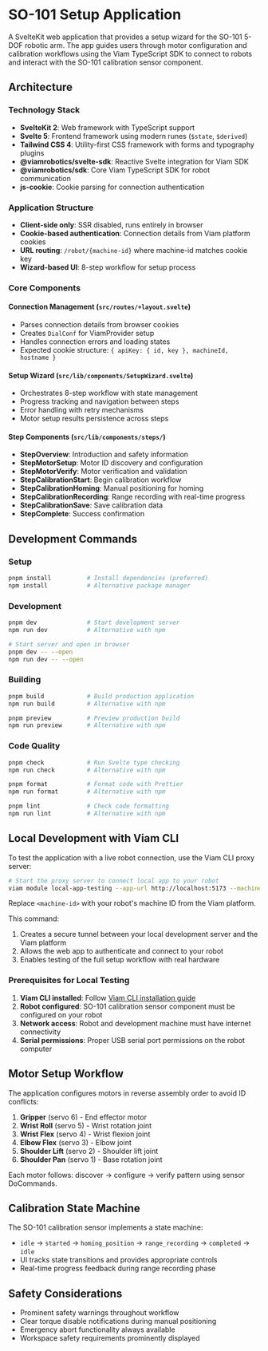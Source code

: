# SO-101 Setup Application

A SvelteKit web application that provides a setup wizard for the SO-101 5-DOF robotic arm. The app guides users through motor configuration and calibration workflows using the Viam TypeScript SDK to connect to robots and interact with the SO-101 calibration sensor component.

## Architecture

### Technology Stack

- **SvelteKit 2**: Web framework with TypeScript support
- **Svelte 5**: Frontend framework using modern runes (`$state`, `$derived`)
- **Tailwind CSS 4**: Utility-first CSS framework with forms and typography plugins
- **@viamrobotics/svelte-sdk**: Reactive Svelte integration for Viam SDK
- **@viamrobotics/sdk**: Core Viam TypeScript SDK for robot communication
- **js-cookie**: Cookie parsing for connection authentication

### Application Structure

- **Client-side only**: SSR disabled, runs entirely in browser
- **Cookie-based authentication**: Connection details from Viam platform cookies
- **URL routing**: `/robot/{machine-id}` where machine-id matches cookie key
- **Wizard-based UI**: 8-step workflow for setup process

### Core Components

#### Connection Management (`src/routes/+layout.svelte`)

- Parses connection details from browser cookies
- Creates `DialConf` for ViamProvider setup
- Handles connection errors and loading states
- Expected cookie structure: `{ apiKey: { id, key }, machineId, hostname }`

#### Setup Wizard (`src/lib/components/SetupWizard.svelte`)

- Orchestrates 8-step workflow with state management
- Progress tracking and navigation between steps
- Error handling with retry mechanisms
- Motor setup results persistence across steps

#### Step Components (`src/lib/components/steps/`)

- **StepOverview**: Introduction and safety information
- **StepMotorSetup**: Motor ID discovery and configuration
- **StepMotorVerify**: Motor verification and validation
- **StepCalibrationStart**: Begin calibration workflow
- **StepCalibrationHoming**: Manual positioning for homing
- **StepCalibrationRecording**: Range recording with real-time progress
- **StepCalibrationSave**: Save calibration data
- **StepComplete**: Success confirmation

## Development Commands

### Setup

```bash
pnpm install          # Install dependencies (preferred)
npm install           # Alternative package manager
```

### Development

```bash
pnpm dev              # Start development server
npm run dev           # Alternative with npm

# Start server and open in browser
pnpm dev -- --open
npm run dev -- --open
```

### Building

```bash
pnpm build            # Build production application
npm run build         # Alternative with npm

pnpm preview          # Preview production build
npm run preview       # Alternative with npm
```

### Code Quality

```bash
pnpm check            # Run Svelte type checking
npm run check         # Alternative with npm

pnpm format           # Format code with Prettier
npm run format        # Alternative with npm

pnpm lint             # Check code formatting
npm run lint          # Alternative with npm
```

## Local Development with Viam CLI

To test the application with a live robot connection, use the Viam CLI proxy server:

```bash
# Start the proxy server to connect local app to your robot
viam module local-app-testing --app-url http://localhost:5173 --machine-id <machine-id>
```

Replace `<machine-id>` with your robot's machine ID from the Viam platform.

This command:

1. Creates a secure tunnel between your local development server and the Viam platform
2. Allows the web app to authenticate and connect to your robot
3. Enables testing of the full setup workflow with real hardware

### Prerequisites for Local Testing

1. **Viam CLI installed**: Follow [Viam CLI installation guide](https://docs.viam.com/appendix/cli/)
2. **Robot configured**: SO-101 calibration sensor component must be configured on your robot
3. **Network access**: Robot and development machine must have internet connectivity
4. **Serial permissions**: Proper USB serial port permissions on the robot computer

## Motor Setup Workflow

The application configures motors in reverse assembly order to avoid ID conflicts:

1. **Gripper** (servo 6) - End effector motor
2. **Wrist Roll** (servo 5) - Wrist rotation joint
3. **Wrist Flex** (servo 4) - Wrist flexion joint
4. **Elbow Flex** (servo 3) - Elbow joint
5. **Shoulder Lift** (servo 2) - Shoulder lift joint
6. **Shoulder Pan** (servo 1) - Base rotation joint

Each motor follows: discover → configure → verify pattern using sensor DoCommands.

## Calibration State Machine

The SO-101 calibration sensor implements a state machine:

- `idle` → `started` → `homing_position` → `range_recording` → `completed` → `idle`
- UI tracks state transitions and provides appropriate controls
- Real-time progress feedback during range recording phase

## Safety Considerations

- Prominent safety warnings throughout workflow
- Clear torque disable notifications during manual positioning
- Emergency abort functionality always available
- Workspace safety requirements prominently displayed
